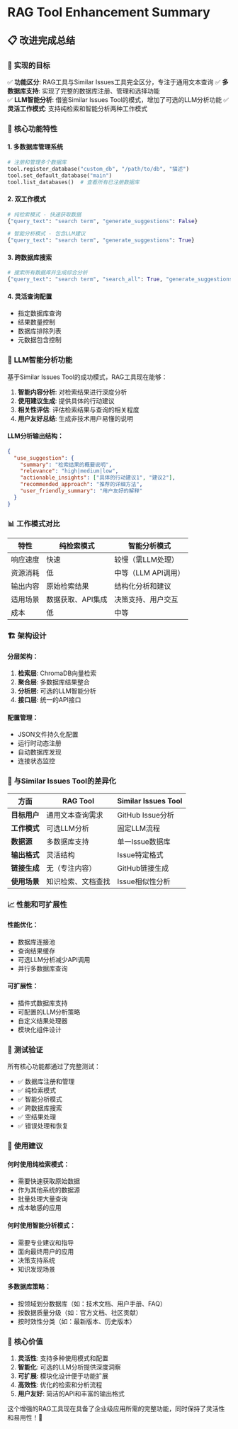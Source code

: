# RAG Tool Enhancement Summary

## 📋 改进完成总结

### 🎯 **实现的目标**

✅ **功能区分**: RAG工具与Similar Issues工具完全区分，专注于通用文本查询
✅ **多数据库支持**: 实现了完整的数据库注册、管理和选择功能  
✅ **LLM智能分析**: 借鉴Similar Issues Tool的模式，增加了可选的LLM分析功能
✅ **灵活工作模式**: 支持纯检索和智能分析两种工作模式

### 🔧 **核心功能特性**

#### 1. **多数据库管理系统**
```python
# 注册和管理多个数据库
tool.register_database("custom_db", "/path/to/db", "描述")
tool.set_default_database("main")
tool.list_databases()  # 查看所有已注册数据库
```

#### 2. **双工作模式**
```python
# 纯检索模式 - 快速获取数据
{"query_text": "search term", "generate_suggestions": False}

# 智能分析模式 - 包含LLM建议
{"query_text": "search term", "generate_suggestions": True}
```

#### 3. **跨数据库搜索**
```python
# 搜索所有数据库并生成综合分析
{"query_text": "search term", "search_all": True, "generate_suggestions": True}
```

#### 4. **灵活查询配置**
- 指定数据库查询
- 结果数量控制
- 数据库排除列表
- 元数据包含控制

### 🤖 **LLM智能分析功能**

基于Similar Issues Tool的成功模式，RAG工具现在能够：

1. **智能内容分析**: 对检索结果进行深度分析
2. **使用建议生成**: 提供具体的行动建议
3. **相关性评估**: 评估检索结果与查询的相关程度
4. **用户友好总结**: 生成非技术用户易懂的说明

#### LLM分析输出结构：
```json
{
  "use_suggestion": {
    "summary": "检索结果的概要说明",
    "relevance": "high|medium|low",
    "actionable_insights": ["具体的行动建议1", "建议2"],
    "recommended_approach": "推荐的详细方法",
    "user_friendly_summary": "用户友好的解释"
  }
}
```

### 📊 **工作模式对比**

| 特性 | 纯检索模式 | 智能分析模式 |
|------|------------|--------------|
| 响应速度 | 快速 | 较慢（需LLM处理） |
| 资源消耗 | 低 | 中等（LLM API调用） |
| 输出内容 | 原始检索结果 | 结构化分析和建议 |
| 适用场景 | 数据获取、API集成 | 决策支持、用户交互 |
| 成本 | 低 | 中等 |

### 🏗️ **架构设计**

#### 分层架构：
1. **检索层**: ChromaDB向量检索
2. **聚合层**: 多数据库结果整合
3. **分析层**: 可选的LLM智能分析
4. **接口层**: 统一的API接口

#### 配置管理：
- JSON文件持久化配置
- 运行时动态注册
- 自动数据库发现
- 连接状态监控

### 🔄 **与Similar Issues Tool的差异化**

| 方面 | RAG Tool | Similar Issues Tool |
|------|----------|-------------------|
| **目标用户** | 通用文本查询需求 | GitHub Issue分析 |
| **工作模式** | 可选LLM分析 | 固定LLM流程 |
| **数据源** | 多数据库支持 | 单一Issue数据库 |
| **输出格式** | 灵活结构 | Issue特定格式 |
| **链接生成** | 无（专注内容） | GitHub链接生成 |
| **使用场景** | 知识检索、文档查找 | Issue相似性分析 |

### 📈 **性能和可扩展性**

#### 性能优化：
- 数据库连接池
- 查询结果缓存
- 可选LLM分析减少API调用
- 并行多数据库查询

#### 可扩展性：
- 插件式数据库支持
- 可配置的LLM分析策略
- 自定义结果处理器
- 模块化组件设计

### 🧪 **测试验证**

所有核心功能都通过了完整测试：
- ✅ 数据库注册和管理
- ✅ 纯检索模式
- ✅ 智能分析模式  
- ✅ 跨数据库搜索
- ✅ 空结果处理
- ✅ 错误处理和恢复

### 🎯 **使用建议**

#### 何时使用纯检索模式：
- 需要快速获取原始数据
- 作为其他系统的数据源
- 批量处理大量查询
- 成本敏感的应用

#### 何时使用智能分析模式：
- 需要专业建议和指导
- 面向最终用户的应用
- 决策支持系统
- 知识发现场景

#### 多数据库策略：
- 按领域划分数据库（如：技术文档、用户手册、FAQ）
- 按数据质量分级（如：官方文档、社区贡献）
- 按时效性分类（如：最新版本、历史版本）

### 🌟 **核心价值**

1. **灵活性**: 支持多种使用模式和配置
2. **智能化**: 可选的LLM分析提供深度洞察
3. **可扩展**: 模块化设计便于功能扩展
4. **高效性**: 优化的检索和分析流程
5. **用户友好**: 简洁的API和丰富的输出格式

这个增强的RAG工具现在具备了企业级应用所需的完整功能，同时保持了灵活性和易用性！🎉
